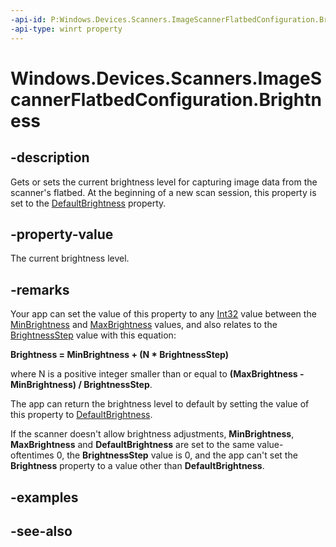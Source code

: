 ```yaml
---
-api-id: P:Windows.Devices.Scanners.ImageScannerFlatbedConfiguration.Brightness
-api-type: winrt property
---
```


<!-- Property syntax
public int Brightness { get;  set; }
-->

# Windows.Devices.Scanners.ImageScannerFlatbedConfiguration.Brightness

## -description
Gets or sets the current brightness level for capturing image data from the scanner's flatbed. At the beginning of a new scan session, this property is set to the [DefaultBrightness](imagescannerflatbedconfiguration_defaultbrightness.md) property.

## -property-value
The current brightness level.

## -remarks
Your app can set the value of this property to any [Int32](/dotnet/api/system.int32?view=dotnet-uwp-10.0&preserve-view=true) value between the [MinBrightness](imagescannerflatbedconfiguration_minbrightness.md) and [MaxBrightness](imagescannerflatbedconfiguration_maxbrightness.md) values, and also relates to the [BrightnessStep](imagescannerflatbedconfiguration_brightnessstep.md) value with this equation:

**Brightness = MinBrightness + (N * BrightnessStep)**

where N is a positive integer smaller than or equal to **(MaxBrightness - MinBrightness) / BrightnessStep**.

The app can return the brightness level to default by setting the value of this property to [DefaultBrightness](imagescannerflatbedconfiguration_defaultbrightness.md).

If the scanner doesn't allow brightness adjustments, **MinBrightness**, **MaxBrightness** and **DefaultBrightness** are set to the same value-oftentimes 0, the **BrightnessStep** value is 0, and the app can't set the **Brightness** property to a value other than **DefaultBrightness**.

## -examples

## -see-also
